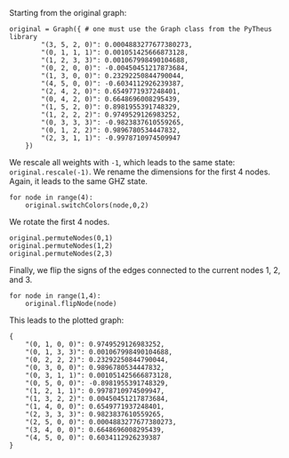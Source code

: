 Starting from the original graph:
```
original = Graph({ # one must use the Graph class from the PyTheus library
        "(3, 5, 2, 0)": 0.0004883277677380273,
        "(0, 1, 1, 1)": 0.001051425666873128,
        "(1, 2, 3, 3)": 0.001067998490104688,
        "(0, 2, 0, 0)": -0.00450451217873684,
        "(1, 3, 0, 0)": 0.23292250844790044,
        "(4, 5, 0, 0)": -0.6034112926239387,
        "(2, 4, 2, 0)": 0.6549771937248401,
        "(0, 4, 2, 0)": 0.6648696008295439,
        "(1, 5, 2, 0)": 0.8981955391748329,
        "(1, 2, 2, 2)": 0.9749529126983252,
        "(0, 3, 3, 3)": -0.9823837610559265,
        "(0, 1, 2, 2)": 0.9896780534447832,
        "(2, 3, 1, 1)": -0.9978710974509947
    })
```
We rescale all weights with `-1`, which leads to the same state: `original.rescale(-1)`.
We rename the dimensions for the first 4 nodes. Again, it leads to the same GHZ state.
```
for node in range(4):
    original.switchColors(node,0,2)
```
We rotate the first 4 nodes.
```
original.permuteNodes(0,1)
original.permuteNodes(1,2)
original.permuteNodes(2,3)
```
Finally, we flip the signs of the edges connected to the current nodes 1, 2, and 3.
```
for node in range(1,4):
    original.flipNode(node)
```
This leads to the plotted graph:
``` 
{
    "(0, 1, 0, 0)": 0.9749529126983252,
    "(0, 1, 3, 3)": 0.001067998490104688,
    "(0, 2, 2, 2)": 0.23292250844790044,
    "(0, 3, 0, 0)": 0.9896780534447832,
    "(0, 3, 1, 1)": 0.001051425666873128,
    "(0, 5, 0, 0)": -0.8981955391748329,
    "(1, 2, 1, 1)": 0.9978710974509947,
    "(1, 3, 2, 2)": 0.00450451217873684,
    "(1, 4, 0, 0)": 0.6549771937248401,
    "(2, 3, 3, 3)": 0.9823837610559265,
    "(2, 5, 0, 0)": 0.0004883277677380273,
    "(3, 4, 0, 0)": 0.6648696008295439,
    "(4, 5, 0, 0)": 0.6034112926239387 
}
```